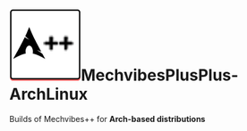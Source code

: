 <h1><img src=https://raw.githubusercontent.com/czarro1337/MechvibesPlusPlus-ArchLinux/main/image.psd.png width=128 height=128>MechvibesPlusPlus-ArchLinux</h1>

<p>Builds of Mechvibes++ for <b>Arch-based distributions<b><p>
